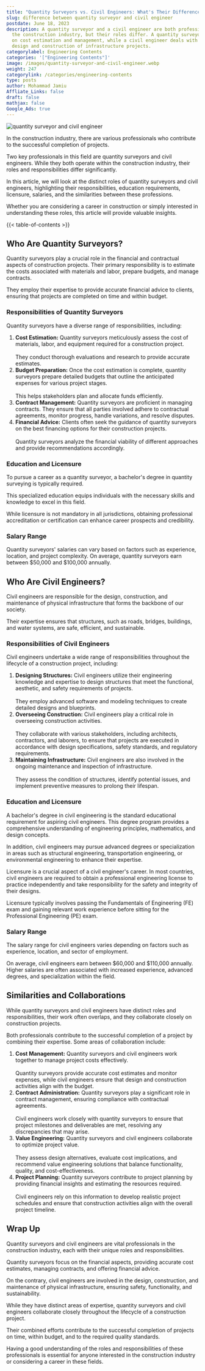 ```yaml
---
title: "Quantity Surveyors vs. Civil Engineers: What's Their Difference?"
slug: difference between quantity surveyor and civil engineer
postdate: June 18, 2023
description: A quantity surveyor and a civil engineer are both professionals in
  the construction industry, but their roles differ. A quantity surveyor focuses
  on cost estimation and management, while a civil engineer deals with the
  design and construction of infrastructure projects.
categorylabel: Engineering Contents
categories: '["Engineering Contents"]'
image: /images/quantity-surveyor-and-civil-engineer.webp
weight: 247
categorylink: /categories/engineering-contents
type: posts
author: Mohammad Jamiu
Affliate_Links: false
draft: false
mathjax: false
Google_Ads: true
---
```

![quantity surveyor and civil engineer](/images/quantity-surveyor-and-civil-engineer.webp "quantity surveyor and civil engineer")

In the construction industry, there are various professionals who contribute to the successful completion of projects. 

Two key professionals in this field are quantity surveyors and civil engineers. While they both operate within the construction industry, their roles and responsibilities differ significantly. 

In this article, we will look at the distinct roles of quantity surveyors and civil engineers, highlighting their responsibilities, education requirements, licensure, salaries, and the similarities between these professions. 

Whether you are considering a career in construction or simply interested in understanding these roles, this article will provide valuable insights.

{{< table-of-contents >}}

## **Who Are Quantity Surveyors?**

Quantity surveyors play a crucial role in the financial and contractual aspects of construction projects. Their primary responsibility is to estimate the costs associated with materials and labor, prepare budgets, and manage contracts. 

They employ their expertise to provide accurate financial advice to clients, ensuring that projects are completed on time and within budget.

### **Responsibilities of Quantity Surveyors**

Quantity surveyors have a diverse range of responsibilities, including:

1. **Cost Estimation:** Quantity surveyors meticulously assess the cost of materials, labor, and equipment required for a construction project. \
   \
   They conduct thorough evaluations and research to provide accurate estimates.
2. **Budget Preparation:** Once the cost estimation is complete, quantity surveyors prepare detailed budgets that outline the anticipated expenses for various project stages. \
   \
   This helps stakeholders plan and allocate funds efficiently.
3. **Contract Management:** Quantity surveyors are proficient in managing contracts. They ensure that all parties involved adhere to contractual agreements, monitor progress, handle variations, and resolve disputes.
4. **Financial Advice:** Clients often seek the guidance of quantity surveyors on the best financing options for their construction projects. \
   \
   Quantity surveyors analyze the financial viability of different approaches and provide recommendations accordingly.

### **Education and Licensure**

To pursue a career as a quantity surveyor, a bachelor's degree in quantity surveying is typically required. 

This specialized education equips individuals with the necessary skills and knowledge to excel in this field. 

While licensure is not mandatory in all jurisdictions, obtaining professional accreditation or certification can enhance career prospects and credibility.

### **Salary Range**

Quantity surveyors' salaries can vary based on factors such as experience, location, and project complexity. On average, quantity surveyors earn between $50,000 and $100,000 annually.

## **Who Are Civil Engineers?**

Civil engineers are responsible for the design, construction, and maintenance of physical infrastructure that forms the backbone of our society. 

Their expertise ensures that structures, such as roads, bridges, buildings, and water systems, are safe, efficient, and sustainable.

### **Responsibilities of Civil Engineers**

Civil engineers undertake a wide range of responsibilities throughout the lifecycle of a construction project, including:

1. **Designing Structures:** Civil engineers utilize their engineering knowledge and expertise to design structures that meet the functional, aesthetic, and safety requirements of projects. \
   \
   They employ advanced software and modeling techniques to create detailed designs and blueprints.
2. **Overseeing Construction:** Civil engineers play a critical role in overseeing construction activities. \
   \
   They collaborate with various stakeholders, including architects, contractors, and laborers, to ensure that projects are executed in accordance with design specifications, safety standards, and regulatory requirements.
3. **Maintaining Infrastructure:** Civil engineers are also involved in the ongoing maintenance and inspection of infrastructure. \
   \
   They assess the condition of structures, identify potential issues, and implement preventive measures to prolong their lifespan.

### **Education and Licensure**

A bachelor's degree in civil engineering is the standard educational requirement for aspiring civil engineers. This degree program provides a comprehensive understanding of engineering principles, mathematics, and design concepts. 

In addition, civil engineers may pursue advanced degrees or specialization in areas such as structural engineering, transportation engineering, or environmental engineering to enhance their expertise.

Licensure is a crucial aspect of a civil engineer's career. In most countries, civil engineers are required to obtain a professional engineering license to practice independently and take responsibility for the safety and integrity of their designs. 

Licensure typically involves passing the Fundamentals of Engineering (FE) exam and gaining relevant work experience before sitting for the Professional Engineering (PE) exam.

### **Salary Range**

The salary range for civil engineers varies depending on factors such as experience, location, and sector of employment. 

On average, civil engineers earn between $60,000 and $110,000 annually. Higher salaries are often associated with increased experience, advanced degrees, and specialization within the field.

## **Similarities and Collaborations**

While quantity surveyors and civil engineers have distinct roles and responsibilities, their work often overlaps, and they collaborate closely on construction projects. 

Both professionals contribute to the successful completion of a project by combining their expertise. Some areas of collaboration include:

1. **Cost Management:** Quantity surveyors and civil engineers work together to manage project costs effectively. \
   \
   Quantity surveyors provide accurate cost estimates and monitor expenses, while civil engineers ensure that design and construction activities align with the budget.
2. **Contract Administration:** Quantity surveyors play a significant role in contract management, ensuring compliance with contractual agreements. \
   \
   Civil engineers work closely with quantity surveyors to ensure that project milestones and deliverables are met, resolving any discrepancies that may arise.
3. **Value Engineering:** Quantity surveyors and civil engineers collaborate to optimize project value. \
   \
   They assess design alternatives, evaluate cost implications, and recommend value engineering solutions that balance functionality, quality, and cost-effectiveness.
4. **Project Planning:** Quantity surveyors contribute to project planning by providing financial insights and estimating the resources required. \
   \
   Civil engineers rely on this information to develop realistic project schedules and ensure that construction activities align with the overall project timeline.

## **Wrap Up**

Quantity surveyors and civil engineers are vital professionals in the construction industry, each with their unique roles and responsibilities. 

Quantity surveyors focus on the financial aspects, providing accurate cost estimates, managing contracts, and offering financial advice. 

On the contrary, civil engineers are involved in the design, construction, and maintenance of physical infrastructure, ensuring safety, functionality, and sustainability.

While they have distinct areas of expertise, quantity surveyors and civil engineers collaborate closely throughout the lifecycle of a construction project. 

Their combined efforts contribute to the successful completion of projects on time, within budget, and to the required quality standards. 

Having a good understanding of the roles and responsibilities of these professionals is essential for anyone interested in the construction industry or considering a career in these fields.